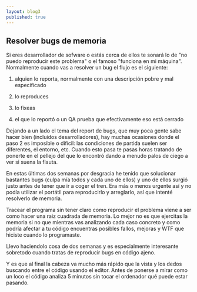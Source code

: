 ```yaml
---
layout: blog3
published: true
---
```


## Resolver bugs de memoria

Si eres desarrollador de sofware o estás cerca de ellos te sonará lo de "no puedo reproducir este problema" o el famoso "funciona en mi máquina". Normalmente cuando vas a resolver un bug el flujo es el siguiente:

1) alquien lo reporta, normalmente con una descripción pobre y mal especificado

2) lo reproduces

3) lo fixeas

4) el que lo reportó o un QA prueba que efectivamente eso está cerrado

Dejando a un lado el tema del report de bugs, que muy poca gente sabe hacer bien (incluídos desarrolladores), hay muchas ocasiones donde el paso 2 es imposible o difícil: las condiciones de partida suelen ser diferentes, el entorno, etc. Cuando esto pasa te pasas horas tratando de ponerte en el pellejo del que lo encontró dando a menudo palos de ciego a ver si suena la flauta.

En estas últimas dos semanas por desgracia he tenido que solucionar bastantes bugs (culpa mía todos y cada uno de ellos) y uno de ellos surgió justo antes de tener que ir a coger el tren. Era más o menos urgente así y no podía utilizar el portátil para reproducirlo y arreglarlo, así que intenté resolverlo de memoria.

Tracear el programa sin tener claro como reproducir el problema viene a ser como hacer una raiz cuadrada de memoria. Lo mejor no es que ejercitas la memoria si no que mientras vas analizando cada caso concreto y como podría afectar a tu código encuentras posibles fallos, mejoras y WTF que hiciste cuando lo programaste.

Llevo haciendolo cosa de dos semanas y es especialmente interesante sobretodo cuando tratas de reproducir bugs en código ajeno. 

Y es que al final la cabeza va mucho más rápido que la vista y los dedos buscando entre el código usando el editor. Antes de ponerse a mirar como un loco el código analiza 5 minutos sin tocar el ordenador qué puede estar pasando.